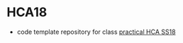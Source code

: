 # HCA18
* code template repository for class <a href="http://www.pms.ifi.lmu.de/lehre/praktikum/master/hca/18ss/" target="_blank">practical HCA SS18</a>
<!--
* <a href="https://yingding.github.io/hca18/" target="_blank">Github Page</a> of this repository
-->
